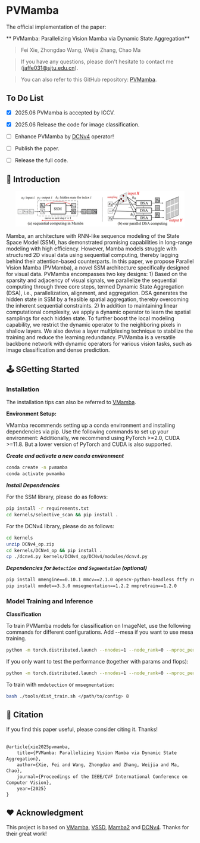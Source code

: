 # PVMamba

The official implementation of the paper:

** PVMamba: Parallelizing Vision Mamba via Dynamic State Aggregation**
>  Fei Xie, Zhongdao Wang, Weijia Zhang, Chao Ma

> If you have any questions, please don't hesitate to contact me  (jaffe031@sjtu.edu.cn). 

> You can also refer to this GitHub repository: [PVMamba](https://github.com/phiphiphi31/PVMamba).

## To Do List

- [x] 2025.06 PVMamba is accepted by ICCV.
- [x] 2025.06 Release the code for image classification.
- [ ] Enhance PVMamba by [DCNv4](https://arxiv.org/pdf/2211.05778) operator!
- [ ] Publish the paper. 
- [ ] Release the full code. 


## 📜 Introduction 

<p align="center">
<img src="assets/pvmamba1.png", width="90%">
</p>

Mamba, an architecture with RNN-like sequence modeling of the State Space Model (SSM), has demonstrated promising capabilities in long-range modeling with high efficiency. However, Mamba models struggle with structured 2D visual data using sequential computing, thereby lagging behind their attention-based counterparts. In this paper, we propose Parallel Vision Mamba (PVMamba), a novel SSM architecture specifically designed for visual data. PVMamba encompasses two key designs: 1) Based on the sparsity and adjacency of visual signals, we parallelize the sequential computing through three core steps, termed Dynamic State Aggregation (DSA), i.e., parallelization, alignment, and aggregation. DSA generates the hidden state in SSM by a feasible spatial aggregation, thereby overcoming the inherent sequential constraints. 2) In addition to maintaining linear computational complexity, we apply a dynamic operator to learn the spatial samplings for each hidden state. To further boost the local modeling capability, we restrict the dynamic operator to the neighboring pixels in shallow layers. We also devise a layer multiplexing technique to stabilize the training and reduce the learning redundancy. PVMamba is a versatile backbone network with dynamic operators for various vision tasks, such as image classification and dense prediction.

## 🕹️ SGetting Started

### Installation

The installation tips can also be referred to [VMamba](https://github.com/MzeroMiko/VMamba/tree/main). 

**Environment Setup:**

VMamba recommends setting up a conda environment and installing dependencies via pip. Use the following commands to set up your environment:
Additionally, we recommend using PyTorch >=2.0, CUDA >=11.8. But a lower version of PyTorch and CUDA is also supported.

***Create and activate a new conda environment***

```bash
conda create -n pvmamba
conda activate pvmamba
```

***Install Dependencies***

For the SSM library, please do as follows:

```bash
pip install -r requirements.txt
cd kernels/selective_scan && pip install .
```
For the DCNv4 library, please do as follows:

```bash
cd kernels
unzip DCNv4_op.zip
cd kernels/DCNv4_op && pip install .
cp ./dcnv4.py kernels/DCNv4_op/DCNv4/modules/dcnv4.py
```

***Dependencies for `Detection` and `Segmentation` (optional)***

```bash
pip install mmengine==0.10.1 mmcv==2.1.0 opencv-python-headless ftfy regex
pip install mmdet==3.3.0 mmsegmentation==1.2.2 mmpretrain==1.2.0
```

### Model Training and Inference

**Classification**

To train PVMamba models for classification on ImageNet, use the following commands for different configurations. Add --mesa if you want to use mesa training. 

```bash
python -m torch.distributed.launch --nnodes=1 --node_rank=0 --nproc_per_node=8 --master_addr="127.0.0.1" --master_port=29501 main.py --cfg </path/to/config> --batch-size 128 --data-path </path/of/dataset> --output /tmp
```

If you only want to test the performance (together with params and flops):

```bash
python -m torch.distributed.launch --nnodes=1 --node_rank=0 --nproc_per_node=1 --master_addr="127.0.0.1" --master_port=29501 main.py --cfg </path/to/config> --batch-size 128 --data-path </path/of/dataset> --output /tmp --pretrained </path/of/checkpoint>
```


To train with `mmdetection` or `mmsegmentation`:
```bash
bash ./tools/dist_train.sh </path/to/config> 8
```

## 🤗 Citation

If you find this paper useful, please consider citing it. Thanks!

```

@article{xie2025pvmamba,
    title={PVMamba: Parallelizing Vision Mamba via Dynamic State Aggregation},
    author={Xie, Fei and Wang, Zhongdao and Zhang, Weijia and Ma, Chao},
    journal={Proceedings of the IEEE/CVF International Conference on Computer Vision},
    year={2025}
}

```

## ❤️ Acknowledgment

This project is based on [VMamba](https://github.com/MzeroMiko/VMamba/tree/main), [VSSD](https://arxiv.org/pdf/2407.18559), [Mamba2](https://arxiv.org/abs/2405.21060) and [DCNv4](https://arxiv.org/pdf/2211.05778). Thanks for their great work!


